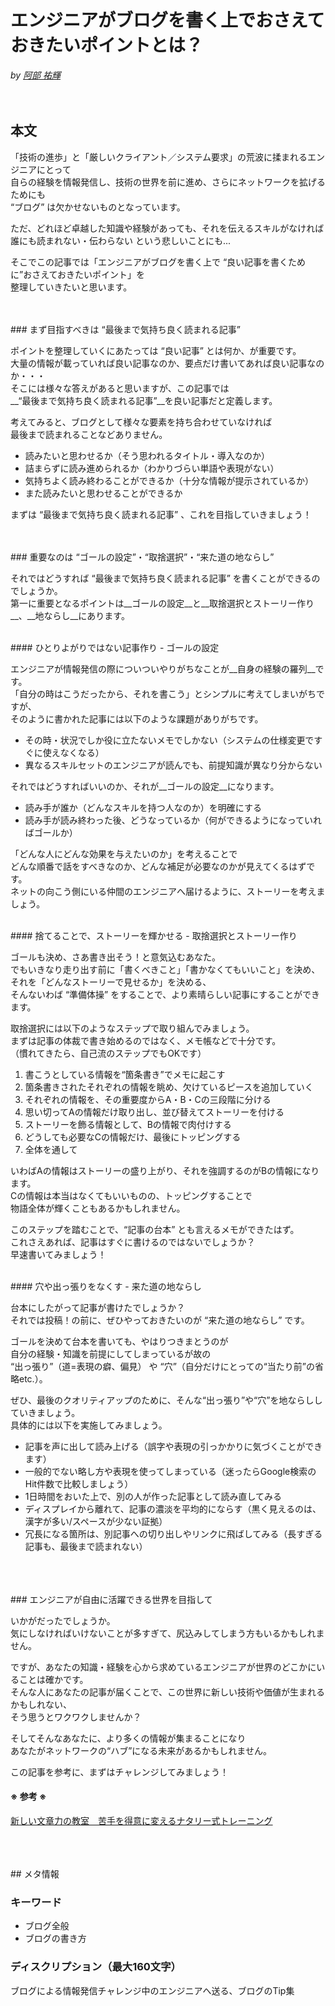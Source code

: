 # エンジニアがブログを書く上でおさえておきたいポイントとは？

*by [阿部 祐輝](https://github.com/Yuki-A)*
<br />
<br />
<br />
## 本文
  
「技術の進歩」と「厳しいクライアント／システム要求」の荒波に揉まれるエンジニアにとって  
自らの経験を情報発信し、技術の世界を前に進め、さらにネットワークを拡げるためにも  
“ブログ” は欠かせないものとなっています。
  
ただ、どれほど卓越した知識や経験があっても、それを伝えるスキルがなければ  
誰にも読まれない・伝わらない という悲しいことにも...

そこでこの記事では「エンジニアがブログを書く上で “良い記事を書くために”おさえておきたいポイント」を  
整理していきたいと思います。
  
  
<br />
<br />
### まず目指すべきは “最後まで気持ち良く読まれる記事” 
  
ポイントを整理していくにあたっては “良い記事” とは何か、が重要です。  
大量の情報が載っていれば良い記事なのか、要点だけ書いてあれば良い記事なのか・・・  
そこには様々な答えがあると思いますが、この記事では  
 __“最後まで気持ち良く読まれる記事”__を良い記事だと定義します。  

考えてみると、ブログとして様々な要素を持ち合わせていなければ  
最後まで読まれることなどありません。  

* 読みたいと思わせるか（そう思われるタイトル・導入なのか）
* 詰まらずに読み進められるか（わかりづらい単語や表現がない）
* 気持ちよく読み終わることができるか（十分な情報が提示されているか）
* また読みたいと思わせることができるか
 
まずは “最後まで気持ち良く読まれる記事” 、これを目指していきましょう！  


<br />
<br />
### 重要なのは “ゴールの設定”・“取捨選択”・“来た道の地ならし”
  
それではどうすれば “最後まで気持ち良く読まれる記事” を書くことができるのでしょうか。  
第一に重要となるポイントは__ゴールの設定__と__取捨選択とストーリー作り__、__地ならし__にあります。  
  
<br />
#### ひとりよがりではない記事作り - ゴールの設定

エンジニアが情報発信の際についついやりがちなことが__自身の経験の羅列__です。  
「自分の時はこうだったから、それを書こう」とシンプルに考えてしまいがちですが、  
そのように書かれた記事には以下のような課題がありがちです。  

* その時・状況でしか役に立たないメモでしかない（システムの仕様変更ですぐに使えなくなる）
* 異なるスキルセットのエンジニアが読んでも、前提知識が異なり分からない


それではどうすればいいのか、それが__ゴールの設定__になります。  

* 読み手が誰か（どんなスキルを持つ人なのか）を明確にする
* 読み手が読み終わった後、どうなっているか（何ができるようになっていればゴールか）

「どんな人にどんな効果を与えたいのか」を考えることで  
どんな順番で話をすべきなのか、どんな補足が必要なのかが見えてくるはずです。  
ネットの向こう側にいる仲間のエンジニアへ届けるように、ストーリーを考えましょう。  


<br />
#### 捨てることで、ストーリーを輝かせる - 取捨選択とストーリー作り

ゴールも決め、さあ書き出そう！と意気込むあなた。  
でもいきなり走り出す前に「書くべきこと」「書かなくてもいいこと」を決め、  
それを「どんなストーリーで見せるか」を決める、  
そんないわば “準備体操” をすることで、より素晴らしい記事にすることができます。  

取捨選択には以下のようなステップで取り組んでみましょう。  
まずは記事の体裁で書き始めるのではなく、メモ帳などで十分です。  
（慣れてきたら、自己流のステップでもOKです）  

1. 書こうとしている情報を“箇条書き”でメモに起こす 
2. 箇条書きされたそれぞれの情報を眺め、欠けているピースを追加していく
3. それぞれの情報を、その重要度からA・B・Cの三段階に分ける
4. 思い切ってAの情報だけ取り出し、並び替えてストーリーを付ける
5. ストーリーを飾る情報として、Bの情報で肉付けする
6. どうしても必要なCの情報だけ、最後にトッピングする
7. 全体を通して

いわばAの情報はストーリーの盛り上がり、それを強調するのがBの情報になります。  
Cの情報は本当はなくてもいいものの、トッピングすることで  
物語全体が輝くこともあるかもしれません。  

このステップを踏むことで、“記事の台本” とも言えるメモができたはず。  
これさえあれば、記事はすぐに書けるのではないでしょうか？  
早速書いてみましょう！  


<br />
#### 穴や出っ張りをなくす - 来た道の地ならし

台本にしたがって記事が書けたでしょうか？  
それでは投稿！の前に、ぜひやっておきたいのが “来た道の地ならし” です。  
  
ゴールを決めて台本を書いても、やはりつきまとうのが  
自分の経験・知識を前提にしてしまっているが故の  
“出っ張り”（道=表現の癖、偏見） や “穴”（自分だけにとっての“当たり前”の省略etc.）。  

ぜひ、最後のクオリティアップのために、そんな“出っ張り”や“穴”を地ならししていきましょう。  
具体的には以下を実施してみましょう。    

* 記事を声に出して読み上げる（誤字や表現の引っかかりに気づくことができます）
* 一般的でない略し方や表現を使ってしまっている（迷ったらGoogle検索のHit件数で比較しましょう）
* 1日時間をおいた上で、別の人が作った記事として読み直してみる
* ディスプレイから離れて、記事の濃淡を平均的にならす（黒く見えるのは、漢字が多い/スペースが少ない証拠）
* 冗長になる箇所は、別記事への切り出しやリンクに飛ばしてみる（長すぎる記事も、最後まで読まれない）


<br />
<br />
<br />
### エンジニアが自由に活躍できる世界を目指して

いかがだったでしょうか。  
気にしなければいけないことが多すぎて、尻込みしてしまう方もいるかもしれません。  

ですが、あなたの知識・経験を心から求めているエンジニアが世界のどこかにいることは確かです。  
そんな人にあなたの記事が届くことで、この世界に新しい技術や価値が生まれるかもしれない、  
そう思うとワクワクしませんか？  

そしてそんなあなたに、より多くの情報が集まることになり  
あなたがネットワークの“ハブ”になる未来があるかもしれません。  

この記事を参考に、まずはチャレンジしてみましょう！  



#### ※ 参考 ※
[新しい文章力の教室　苦手を得意に変えるナタリー式トレーニング](https://www.amazon.co.jp/dp/B013DX94FC/ref=dp-kindle-redirect?_encoding=UTF8&btkr=1)


<br />
<br />
<br />
## メタ情報

### キーワード
* ブログ全般
* ブログの書き方

### ディスクリプション（最大160文字）
ブログによる情報発信チャレンジ中のエンジニアへ送る、ブログのTip集
